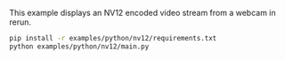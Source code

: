 <!--[metadata]
title = "NV12"
tags = ["2D", "Image encoding", "YUV"]
description = "Visualize an NV12 encoded video stream from a webcam."
thumbnail = "https://static.rerun.io/nv12/3bffd358462a453c6358aa3cc4c8555b12fc0d35/480w.png"
thumbnail_dimensions = [480, 480]
-->


<!--
Place a screenshot in place of this comment
Use `just upload --help` for instructions
-->

This example displays an NV12 encoded video stream from a webcam in rerun.

```bash
pip install -r examples/python/nv12/requirements.txt
python examples/python/nv12/main.py
```
